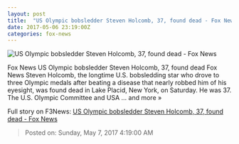 ```yaml
---
layout: post
title:  "US Olympic bobsledder Steven Holcomb, 37, found dead - Fox News"
date: 2017-05-06 23:19:00Z
categories: fox-news
---
```


![US Olympic bobsledder Steven Holcomb, 37, found dead - Fox News](http://a57.foxnews.com/images.foxnews.com/content/fox-news/sports/2017/05/06/us-olympian-bobsledder-steven-holcomb-37-found-dead/_jcr_content/par/featured-media/media-0.img.jpg/0/0/1494114986964.jpg?ve=1)

Fox News US Olympic bobsledder Steven Holcomb, 37, found dead Fox News Steven Holcomb, the longtime U.S. bobsledding star who drove to three Olympic medals after beating a disease that nearly robbed him of his eyesight, was found dead in Lake Placid, New York, on Saturday. He was 37. The U.S. Olympic Committee and USA ... and more »


Full story on F3News: [US Olympic bobsledder Steven Holcomb, 37, found dead - Fox News](http://www.f3nws.com/n/qPZjfH)

> Posted on: Sunday, May 7, 2017 4:19:00 AM
